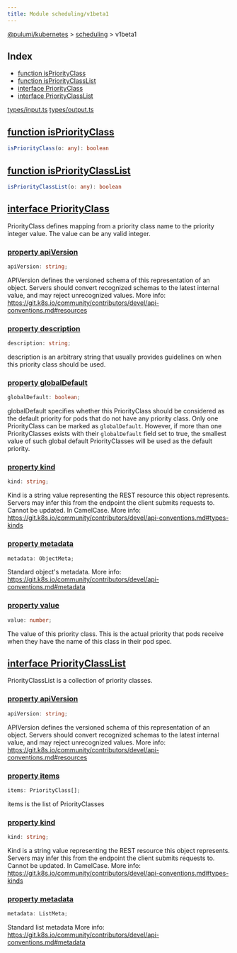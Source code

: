 ```yaml
---
title: Module scheduling/v1beta1
---
```


<a href="../../index.html">@pulumi/kubernetes</a> &gt; <a href="../index.html">scheduling</a> &gt; v1beta1

<h2 class="pdoc-module-header">Index</h2>

* <a href="#isPriorityClass">function isPriorityClass</a>
* <a href="#isPriorityClassList">function isPriorityClassList</a>
* <a href="#PriorityClass">interface PriorityClass</a>
* <a href="#PriorityClassList">interface PriorityClassList</a>

<a href="https://github.com/pulumi/pulumi-kubernetes/blob/master/sdk/nodejs/types/input.ts">types/input.ts</a> <a href="https://github.com/pulumi/pulumi-kubernetes/blob/master/sdk/nodejs/types/output.ts">types/output.ts</a> 


<h2 class="pdoc-module-header" id="isPriorityClass">
<a class="pdoc-member-name" href="https://github.com/pulumi/pulumi-kubernetes/blob/master/sdk/nodejs/types/input.ts#L19692">function isPriorityClass</a>
</h2>

```typescript
isPriorityClass(o: any): boolean
```

<h2 class="pdoc-module-header" id="isPriorityClassList">
<a class="pdoc-member-name" href="https://github.com/pulumi/pulumi-kubernetes/blob/master/sdk/nodejs/types/input.ts#L19729">function isPriorityClassList</a>
</h2>

```typescript
isPriorityClassList(o: any): boolean
```

<h2 class="pdoc-module-header" id="PriorityClass">
<a class="pdoc-member-name" href="https://github.com/pulumi/pulumi-kubernetes/blob/master/sdk/nodejs/types/output.ts#L18602">interface PriorityClass</a>
</h2>

PriorityClass defines mapping from a priority class name to the priority integer value. The
value can be any valid integer.

<h3 class="pdoc-member-header">
<a class="pdoc-child-name" href="https://github.com/pulumi/pulumi-kubernetes/blob/master/sdk/nodejs/types/output.ts#L18609">property apiVersion</a>
</h3>

```typescript
apiVersion: string;
```


APIVersion defines the versioned schema of this representation of an object. Servers should
convert recognized schemas to the latest internal value, and may reject unrecognized
values. More info:
https://git.k8s.io/community/contributors/devel/api-conventions.md#resources

<h3 class="pdoc-member-header">
<a class="pdoc-child-name" href="https://github.com/pulumi/pulumi-kubernetes/blob/master/sdk/nodejs/types/output.ts#L18615">property description</a>
</h3>

```typescript
description: string;
```


description is an arbitrary string that usually provides guidelines on when this priority
class should be used.

<h3 class="pdoc-member-header">
<a class="pdoc-child-name" href="https://github.com/pulumi/pulumi-kubernetes/blob/master/sdk/nodejs/types/output.ts#L18624">property globalDefault</a>
</h3>

```typescript
globalDefault: boolean;
```


globalDefault specifies whether this PriorityClass should be considered as the default
priority for pods that do not have any priority class. Only one PriorityClass can be marked
as `globalDefault`. However, if more than one PriorityClasses exists with their
`globalDefault` field set to true, the smallest value of such global default
PriorityClasses will be used as the default priority.

<h3 class="pdoc-member-header">
<a class="pdoc-child-name" href="https://github.com/pulumi/pulumi-kubernetes/blob/master/sdk/nodejs/types/output.ts#L18632">property kind</a>
</h3>

```typescript
kind: string;
```


Kind is a string value representing the REST resource this object represents. Servers may
infer this from the endpoint the client submits requests to. Cannot be updated. In
CamelCase. More info:
https://git.k8s.io/community/contributors/devel/api-conventions.md#types-kinds

<h3 class="pdoc-member-header">
<a class="pdoc-child-name" href="https://github.com/pulumi/pulumi-kubernetes/blob/master/sdk/nodejs/types/output.ts#L18638">property metadata</a>
</h3>

```typescript
metadata: ObjectMeta;
```


Standard object's metadata. More info:
https://git.k8s.io/community/contributors/devel/api-conventions.md#metadata

<h3 class="pdoc-member-header">
<a class="pdoc-child-name" href="https://github.com/pulumi/pulumi-kubernetes/blob/master/sdk/nodejs/types/output.ts#L18644">property value</a>
</h3>

```typescript
value: number;
```


The value of this priority class. This is the actual priority that pods receive when they
have the name of this class in their pod spec.

<h2 class="pdoc-module-header" id="PriorityClassList">
<a class="pdoc-member-name" href="https://github.com/pulumi/pulumi-kubernetes/blob/master/sdk/nodejs/types/output.ts#L18651">interface PriorityClassList</a>
</h2>

PriorityClassList is a collection of priority classes.

<h3 class="pdoc-member-header">
<a class="pdoc-child-name" href="https://github.com/pulumi/pulumi-kubernetes/blob/master/sdk/nodejs/types/output.ts#L18658">property apiVersion</a>
</h3>

```typescript
apiVersion: string;
```


APIVersion defines the versioned schema of this representation of an object. Servers should
convert recognized schemas to the latest internal value, and may reject unrecognized
values. More info:
https://git.k8s.io/community/contributors/devel/api-conventions.md#resources

<h3 class="pdoc-member-header">
<a class="pdoc-child-name" href="https://github.com/pulumi/pulumi-kubernetes/blob/master/sdk/nodejs/types/output.ts#L18663">property items</a>
</h3>

```typescript
items: PriorityClass[];
```


items is the list of PriorityClasses

<h3 class="pdoc-member-header">
<a class="pdoc-child-name" href="https://github.com/pulumi/pulumi-kubernetes/blob/master/sdk/nodejs/types/output.ts#L18671">property kind</a>
</h3>

```typescript
kind: string;
```


Kind is a string value representing the REST resource this object represents. Servers may
infer this from the endpoint the client submits requests to. Cannot be updated. In
CamelCase. More info:
https://git.k8s.io/community/contributors/devel/api-conventions.md#types-kinds

<h3 class="pdoc-member-header">
<a class="pdoc-child-name" href="https://github.com/pulumi/pulumi-kubernetes/blob/master/sdk/nodejs/types/output.ts#L18677">property metadata</a>
</h3>

```typescript
metadata: ListMeta;
```


Standard list metadata More info:
https://git.k8s.io/community/contributors/devel/api-conventions.md#metadata


